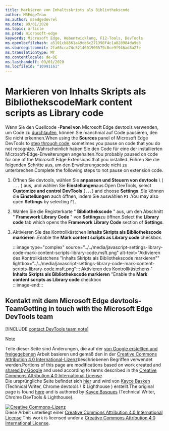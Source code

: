 ```yaml
---
title: Markieren von Inhaltsskripts als Bibliothekscode
author: MSEdgeTeam
ms.author: msedgedevrel
ms.date: 09/01/2020
ms.topic: article
ms.prod: microsoft-edge
keywords: Microsoft Edge, Webentwicklung, F12-Tools, DevTools
ms.openlocfilehash: a5101cb8561a49ce6c271398f4c1a828984da9e3
ms.sourcegitcommit: 2fa65cca74c5214601900579c0ce9f946ad8a27e
ms.translationtype: MT
ms.contentlocale: de-DE
ms.lasthandoff: 09/01/2020
ms.locfileid: "10991161"
---
```

<!-- Copyright Kayce Basques 

   Licensed under the Apache License, Version 2.0 (the "License");
   you may not use this file except in compliance with the License.
   You may obtain a copy of the License at

       https://www.apache.org/licenses/LICENSE-2.0

   Unless required by applicable law or agreed to in writing, software
   distributed under the License is distributed on an "AS IS" BASIS,
   WITHOUT WARRANTIES OR CONDITIONS OF ANY KIND, either express or implied.
   See the License for the specific language governing permissions and
   limitations under the License.  -->

# <span data-ttu-id="ae9cc-103">Markieren von Inhalts Skripts als Bibliothekscode</span><span class="sxs-lookup"><span data-stu-id="ae9cc-103">Mark content scripts as Library code</span></span>  

<span data-ttu-id="ae9cc-104">Wenn Sie den Quellcode **-Panel von** Microsoft Edge devtools verwenden, um Code zu [durchlaufen][DevToolsJavascriptStepThroughCode], können Sie manchmal auf Code pausieren, den Sie nicht erkennen.</span><span class="sxs-lookup"><span data-stu-id="ae9cc-104">When using the **Sources** panel of Microsoft Edge DevTools to [step through code][DevToolsJavascriptStepThroughCode], sometimes you pause on code that you do not recognize.</span></span>  <span data-ttu-id="ae9cc-105">Wahrscheinlich haben Sie den Code für eine der installierten Microsoft-Edge-Erweiterungen angehalten.</span><span class="sxs-lookup"><span data-stu-id="ae9cc-105">You probably paused on code for one of the Microsoft Edge Extensions that you installed.</span></span>  <span data-ttu-id="ae9cc-106">Führen Sie die folgenden Schritte aus, um den Erweiterungscode nicht zu unterbrechen.</span><span class="sxs-lookup"><span data-stu-id="ae9cc-106">Complete the following steps to not pause on extension code.</span></span>  

1.  <span data-ttu-id="ae9cc-107">Öffnen Sie devtools, wählen Sie **anpassen und Steuern von devtools** \ ( `...` \) aus, und wählen Sie **Einstellungen**aus.</span><span class="sxs-lookup"><span data-stu-id="ae9cc-107">Open DevTools, select **Customize and control DevTools** \(`...`\) and choose **Settings**.</span></span>  <span data-ttu-id="ae9cc-108">Sie können die **Einstellungen** auch öffnen, indem Sie auswählen `F1` .</span><span class="sxs-lookup"><span data-stu-id="ae9cc-108">You may also open **Settings** by selecting `F1`.</span></span>  

1.  <span data-ttu-id="ae9cc-109">Wählen Sie die Registerkarte " **Bibliothekscode** " aus, um den Abschnitt " **Framework Library Code** " von **Settings**zu öffnen.</span><span class="sxs-lookup"><span data-stu-id="ae9cc-109">Select the **Library code** tab which opens the **Framework Library Code** section of **Settings**.</span></span>  
1.  <span data-ttu-id="ae9cc-110">Aktivieren Sie das Kontrollkästchen **Inhalts Skripts als Bibliothekscode markieren** .</span><span class="sxs-lookup"><span data-stu-id="ae9cc-110">Enable the **Mark content scripts as Library code** checkbox.</span></span>  
    
    :::image type="complex" source="../../media/javascript-settings-library-code-mark-content-scripts-library-code.msft.png" alt-text="Aktivieren des Kontrollkästchens "Inhalts Skripts als Bibliothekscode markieren"" lightbox="../../media/javascript-settings-library-code-mark-content-scripts-library-code.msft.png":::
       <span data-ttu-id="ae9cc-112">Aktivieren des Kontrollkästchens " **Inhalts Skripts als Bibliothekscode markieren** "</span><span class="sxs-lookup"><span data-stu-id="ae9cc-112">Enable the **Mark content scripts as Library code** checkbox</span></span>  
    :::image-end:::  
    
## <span data-ttu-id="ae9cc-113">Kontakt mit dem Microsoft Edge devtools-Team</span><span class="sxs-lookup"><span data-stu-id="ae9cc-113">Getting in touch with the Microsoft Edge DevTools team</span></span>  

[!INCLUDE [contact DevTools team note](../../includes/contact-devtools-team-note.md)]  

<!-- links -->  

[DevToolsJavascriptStepThroughCode]: ../index.md#step-4-step-through-the-code "Schritt 4: schrittweise durch den Code – erste Schritte mit dem Debuggen von JavaScript in Microsoft Edge devtools | Microsoft docs"  

> [!NOTE]
> <span data-ttu-id="ae9cc-115">Teile dieser Seite sind Änderungen, die auf der [von Google erstellten und freigegebenen][GoogleSitePolicies] Arbeit basieren und gemäß den in der [Creative Commons Attribution 4,0 International-Lizenz][CCA4IL]beschriebenen Begriffen verwendet werden.</span><span class="sxs-lookup"><span data-stu-id="ae9cc-115">Portions of this page are modifications based on work created and [shared by Google][GoogleSitePolicies] and used according to terms described in the [Creative Commons Attribution 4.0 International License][CCA4IL].</span></span>  
> <span data-ttu-id="ae9cc-116">Die ursprüngliche Seite befindet sich [hier](https://developers.google.com/web/tools/chrome-devtools/javascript/guides/blackbox-chrome-extension-scripts) und wird von [Kayce Basken][KayceBasques] (Technical Writer, Chrome devtools \ & Lighthouse \) erstellt.</span><span class="sxs-lookup"><span data-stu-id="ae9cc-116">The original page is found [here](https://developers.google.com/web/tools/chrome-devtools/javascript/guides/blackbox-chrome-extension-scripts) and is authored by [Kayce Basques][KayceBasques] \(Technical Writer, Chrome DevTools \& Lighthouse\).</span></span>  

[![Creative Commons-Lizenz][CCby4Image]][CCA4IL]  
<span data-ttu-id="ae9cc-118">Diese Arbeit unterliegt einer [Creative Commons Attribution 4.0 International License][CCA4IL].</span><span class="sxs-lookup"><span data-stu-id="ae9cc-118">This work is licensed under a [Creative Commons Attribution 4.0 International License][CCA4IL].</span></span>  

[CCA4IL]: https://creativecommons.org/licenses/by/4.0  
[CCby4Image]: https://i.creativecommons.org/l/by/4.0/88x31.png  
[GoogleSitePolicies]: https://developers.google.com/terms/site-policies  
[KayceBasques]: https://developers.google.com/web/resources/contributors/kaycebasques  

